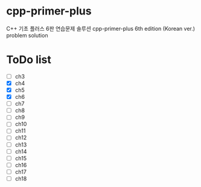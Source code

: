 # cpp-primer-plus
C++ 기초 플러스 6판 연습문제 솔루션
cpp-primer-plus 6th edition (Korean ver.) problem solution 


# ToDo list

- [ ] ch3
- [x] ch4
- [x] ch5
- [x] ch6
- [ ] ch7
- [ ] ch8
- [ ] ch9
- [ ] ch10
- [ ] ch11
- [ ] ch12
- [ ] ch13
- [ ] ch14
- [ ] ch15
- [ ] ch16
- [ ] ch17
- [ ] ch18

